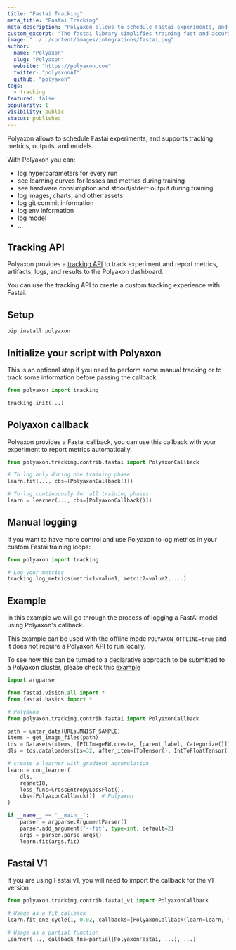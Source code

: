 ```yaml
---
title: "Fastai Tracking"
meta_title: "Fastai Tracking"
meta_description: "Polyaxon allows to schedule Fastai experiments, and supports tracking metrics, outputs, and models natively."
custom_excerpt: "The fastai library simplifies training fast and accurate neural nets using modern best practices."
image: "../../content/images/integrations/fastai.png"
author:
  name: "Polyaxon"
  slug: "Polyaxon"
  website: "https://polyaxon.com"
  twitter: "polyaxonAI"
  github: "polyaxon"
tags:
  - tracking
featured: false
popularity: 1
visibility: public
status: published
---
```


Polyaxon allows to schedule Fastai experiments, and supports tracking metrics, outputs, and models.

With Polyaxon you can:

 * log hyperparameters for every run
 * see learning curves for losses and metrics during training
 * see hardware consumption and stdout/stderr output during training
 * log images, charts, and other assets
 * log git commit information
 * log env information
 * log model
 * ...

## Tracking API

Polyaxon provides a [tracking API](/docs/experimentation/tracking/) to track experiment and report metrics, artifacts, logs, and results to the Polyaxon dashboard.

You can use the tracking API to create a custom tracking experience with Fastai.

## Setup

```bash
pip install polyaxon
```

## Initialize your script with Polyaxon

This is an optional step if you need to perform some manual tracking or to track some information before passing the callback.

```python
from polyaxon import tracking

tracking.init(...)
```

## Polyaxon callback

Polyaxon provides a Fastai callback, you can use this callback with your experiment to report metrics automatically.

```python
from polyaxon.tracking.contrib.fastai import PolyaxonCallback

# To log only during one training phase
learn.fit(..., cbs=[PolyaxonCallback()])

# To log continuously for all training phases
learn = learner(..., cbs=[PolyaxonCallback()])
```

## Manual logging

If you want to have more control and use Polyaxon to log metrics in your custom Fastai training loops:

```python
from polyaxon import tracking

# Log your metrics
tracking.log_metrics(metric1=value1, metric2=value2, ...)
```

## Example

In this example we will go through the process of logging a FastAI model using Polyaxon's callback.

This example can be used with the offline mode `POLYAXON_OFFLINE=true` and it does not require a Polyaxon API to run locally. 

To see how this can be turned to a declarative approach to be submitted to a Polyaxon cluster, please check this [example](https://github.com/polyaxon/polyaxon-examples/tree/master/in_cluster/fastai)

```python
import argparse

from fastai.vision.all import *
from fastai.basics import *

# Polyaxon
from polyaxon.tracking.contrib.fastai import PolyaxonCallback

path = untar_data(URLs.MNIST_SAMPLE)
items = get_image_files(path)
tds = Datasets(items, [PILImageBW.create, [parent_label, Categorize()]], splits=GrandparentSplitter()(items))
dls = tds.dataloaders(bs=32, after_item=[ToTensor(), IntToFloatTensor()])

# create a learner with gradient accumulation
learn = cnn_learner(
    dls,
    resnet18,
    loss_func=CrossEntropyLossFlat(),
    cbs=[PolyaxonCallback()]  # Polyaxon
)

if __name__ == '__main__':
    parser = argparse.ArgumentParser()
    parser.add_argument('--fit', type=int, default=2)
    args = parser.parse_args()
    learn.fit(args.fit)
```

## Fastai V1

If you are using Fastai v1, you will need to import the callback for the v1 version


```python
from polyaxon.tracking.contrib.fastai_v1 import PolyaxonCallback

# Usage as a fit callback
learn.fit_one_cycle(1, 0.02, callbacks=[PolyaxonCallback(learn=learn, monitor='accuracy')])

# Usage as a partial function
Learner(..., callback_fns=partial(PolyaxonFastai, ...), ...)
```
